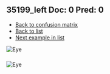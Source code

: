 ## 35199_left Doc: 0 Pred: 0
- [Back to confusion matrix](https://github.com/juliandewit/kaggle_retinopathy/blob/master/matrix.md)
- [Back to list](https://github.com/juliandewit/kaggle_retinopathy/blob/master/lists/00/list.md)
- [Next example in list](https://github.com/juliandewit/kaggle_retinopathy/blob/master/lists/00/35/3520_left.md)

![Eye](https://retinopaty.blob.core.windows.net/size1024/35199_left_0.jpeg)

### 

![Eye]()

